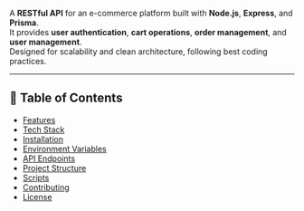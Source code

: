 A **RESTful API** for an e-commerce platform built with **Node.js**, **Express**, and **Prisma**.  
It provides **user authentication**, **cart operations**, **order management**, and **user management**.  
Designed for scalability and clean architecture, following best coding practices.

---

## 📌 Table of Contents
- [Features](#-features)
- [Tech Stack](#-tech-stack)
- [Installation](#-installation)
- [Environment Variables](#-environment-variables)
- [API Endpoints](#-api-endpoints)
- [Project Structure](#-project-structure)
- [Scripts](#-scripts)
- [Contributing](#-contributing)
- [License](#-license)
